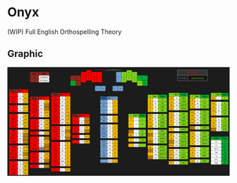 # Onyx

(WIP) Full English Orthospelling Theory

<!-- See https://grahp.dev/onyx -->

## Graphic

![Onyx Layout Graphic](images/layout-graphic.png)
